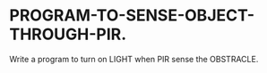 # PROGRAM-TO-SENSE-OBJECT-THROUGH-PIR.
Write a program to turn on LIGHT when PIR sense the OBSTRACLE.
